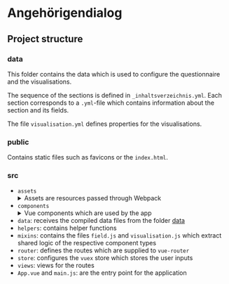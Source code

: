 # Angehörigendialog

## Project structure

### data
This folder contains the data which is used to configure the questionnaire and the visualisations.

The sequence of the sections is defined in `_inhaltsverzeichnis.yml`. Each section corresponds to a `.yml`-file which contains information about the section and its fields.

The file `visualisation.yml` defines properties for the visualisations.

### public
Contains static files such as favicons or the `index.html`.

### src

- `assets`
  <details>
    <summary>Assets are resources passed through Webpack</summary>
    <ul>
      <li><code>fonts</code></li>
      <li><code>icons</code></li>
      <li><code>images</code></li>
      <li><code>styles</code>: <code>_variables.scss</code> is imported globally and available in the <code>style</code>-tags of the Single File Components. The styles of `base.scss` are available on all views.</li>
    </ul>
  </details>
- `components`
  <details>
    <summary>Vue components which are used by the app</summary>
    <ul>
      <li><code>fields</code>: Components which represent a field type which is defined in [data](#data)</li>
      <li><code>note</code></li>
      <li><code>ui</code>: UI elements</li>
      <li><code>visualisations</code>: Components of the visualisations</li>
      <li><code>AnField.vue</code>: Wrapper component for the <code>fields</code>-components</li>
    </ul>
  </details>
- `data`: receives the compiled data files from the folder [data](#data)
- `helpers`: contains helper functions
- `mixins`: contains the files `field.js` and `visualisation.js` which extract shared logic of the respective component types
- `router`: defines the routes which are supplied to `vue-router`
- `store`: configures the `vuex` store which stores the user inputs
- `views`: views for the routes
- `App.vue` and `main.js`: are the entry point for the application
